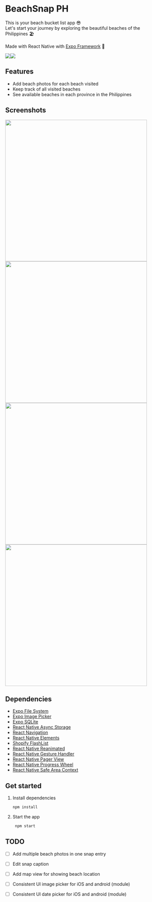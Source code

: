 # BeachSnap PH

This is your beach bucket list app 😎
<br>Let's start your journey by exploring the beautiful beaches of the Philippines 🏖
<br><br>
Made with React Native with [Expo Framework](https://expo.dev/) 🧡

[<img src="https://github.com/kheldiente/beach-snap-app-ph/blob/main/screenshots-and-gifs/download-in-appstore.png">](https://apps.apple.com/ph/app/beachsnap-ph/id6733219848)[<img src="https://github.com/kheldiente/beach-snap-app-ph/blob/main/screenshots-and-gifs/download-in-googlestore.png">](https://play.google.com/store/apps/details?id=com.midien.beachsnapph)


## Features
- Add beach photos for each beach visited
- Keep track of all visited beaches
- See available beaches in each province in the Philippines

## Screenshots
<p float="left">
   <img src="https://github.com/kheldiente/beach-snap-app-ph/blob/main/screenshots-and-gifs/ss-1.jpeg" style="height:450px">
   <img src="https://github.com/kheldiente/beach-snap-app-ph/blob/main/screenshots-and-gifs/ss-2.jpeg" style="height:450px">
   <img src="https://github.com/kheldiente/beach-snap-app-ph/blob/main/screenshots-and-gifs/ss-3.jpeg" style="height:450px">
   <img src="https://github.com/kheldiente/beach-snap-app-ph/blob/main/screenshots-and-gifs/ss-4.jpeg" style="height:450px">
</p>

## Dependencies

- [Expo File System](https://docs.expo.dev/versions/latest/sdk/filesystem/)
- [Expo Image Picker](https://docs.expo.dev/versions/latest/sdk/imagepicker)
- [Expo SQLite](https://docs.expo.dev/versions/latest/sdk/imagepicker/)
- [React Native Async Storage](https://reactnative.dev/docs/asyncstorage)
- [React Navigation](https://reactnavigation.org/)
- [React Native Elements](https://reactnativeelements.com/)
- [Shopify FlashList](https://github.com/Shopify/flash-list)
- [React Native Reanimated](https://docs.expo.dev/versions/latest/sdk/reanimated/)
- [React Native Gesture Handler](https://docs.expo.dev/versions/latest/sdk/gesture-handler/)
- [React Native Pager View](https://docs.expo.dev/versions/latest/sdk/view-pager/)
- [React Native Progress Wheel](https://github.com/RobertFOConnor/react-native-progress-wheel)
- [React Native Safe Area Context](https://docs.expo.dev/versions/latest/sdk/safe-area-context/)

## Get started

1. Install dependencies

   ```bash
   npm install
   ```

2. Start the app

   ```bash
    npm start
   ```
## TODO

- [ ] Add multiple beach photos in one snap entry
- [ ] Edit snap caption
- [ ] Add map view for showing beach location
- [ ] Consistent UI image picker for iOS and android (module)
- [ ] Consistent UI date picker for iOS and android (module)

